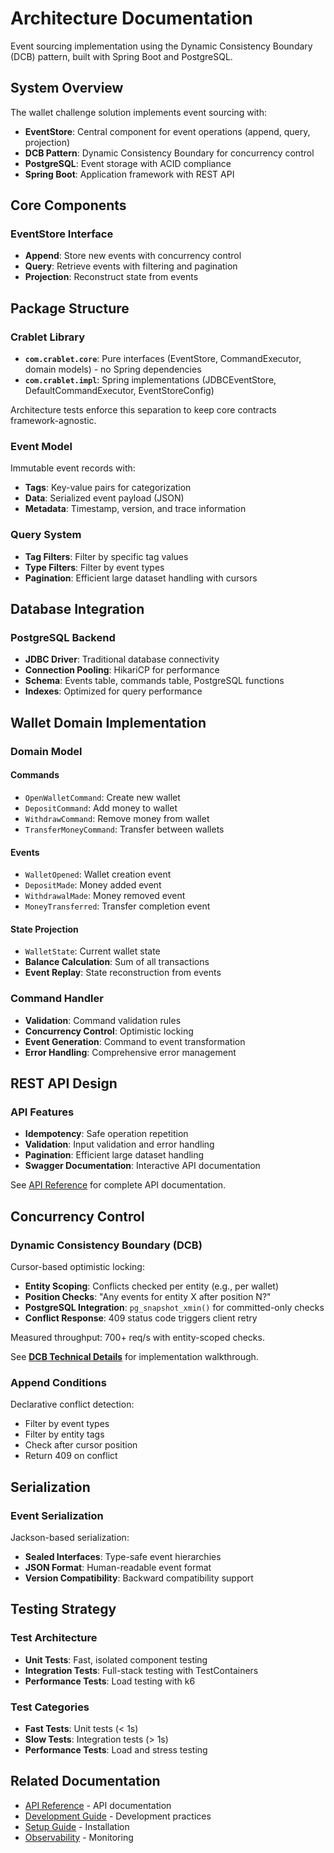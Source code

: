 # Architecture Documentation

Event sourcing implementation using the Dynamic Consistency Boundary (DCB) pattern, built with Spring Boot and
PostgreSQL.

## System Overview

The wallet challenge solution implements event sourcing with:

- **EventStore**: Central component for event operations (append, query, projection)
- **DCB Pattern**: Dynamic Consistency Boundary for concurrency control
- **PostgreSQL**: Event storage with ACID compliance
- **Spring Boot**: Application framework with REST API

## Core Components

### EventStore Interface

- **Append**: Store new events with concurrency control
- **Query**: Retrieve events with filtering and pagination
- **Projection**: Reconstruct state from events

## Package Structure

### Crablet Library

- **`com.crablet.core`**: Pure interfaces (EventStore, CommandExecutor, domain models) - no Spring dependencies
- **`com.crablet.impl`**: Spring implementations (JDBCEventStore, DefaultCommandExecutor, EventStoreConfig)

Architecture tests enforce this separation to keep core contracts framework-agnostic.

### Event Model

Immutable event records with:

- **Tags**: Key-value pairs for categorization
- **Data**: Serialized event payload (JSON)
- **Metadata**: Timestamp, version, and trace information

### Query System

- **Tag Filters**: Filter by specific tag values
- **Type Filters**: Filter by event types
- **Pagination**: Efficient large dataset handling with cursors

## Database Integration

### PostgreSQL Backend

- **JDBC Driver**: Traditional database connectivity
- **Connection Pooling**: HikariCP for performance
- **Schema**: Events table, commands table, PostgreSQL functions
- **Indexes**: Optimized for query performance

## Wallet Domain Implementation

### Domain Model

#### Commands

- `OpenWalletCommand`: Create new wallet
- `DepositCommand`: Add money to wallet
- `WithdrawCommand`: Remove money from wallet
- `TransferMoneyCommand`: Transfer between wallets

#### Events

- `WalletOpened`: Wallet creation event
- `DepositMade`: Money added event
- `WithdrawalMade`: Money removed event
- `MoneyTransferred`: Transfer completion event

#### State Projection

- `WalletState`: Current wallet state
- **Balance Calculation**: Sum of all transactions
- **Event Replay**: State reconstruction from events

### Command Handler

- **Validation**: Command validation rules
- **Concurrency Control**: Optimistic locking
- **Event Generation**: Command to event transformation
- **Error Handling**: Comprehensive error management

## REST API Design

### API Features

- **Idempotency**: Safe operation repetition
- **Validation**: Input validation and error handling
- **Pagination**: Efficient large dataset handling
- **Swagger Documentation**: Interactive API documentation

See [API Reference](api/README.md) for complete API documentation.

## Concurrency Control

### Dynamic Consistency Boundary (DCB)

Cursor-based optimistic locking:

- **Entity Scoping**: Conflicts checked per entity (e.g., per wallet)
- **Position Checks**: "Any events for entity X after position N?"
- **PostgreSQL Integration**: `pg_snapshot_xmin()` for committed-only checks
- **Conflict Response**: 409 status code triggers client retry

Measured throughput: 700+ req/s with entity-scoped checks.

See **[DCB Technical Details](DCB_AND_CRABLET.md)** for implementation walkthrough.

### Append Conditions

Declarative conflict detection:
- Filter by event types
- Filter by entity tags
- Check after cursor position
- Return 409 on conflict

## Serialization

### Event Serialization

Jackson-based serialization:

- **Sealed Interfaces**: Type-safe event hierarchies
- **JSON Format**: Human-readable event format
- **Version Compatibility**: Backward compatibility support

## Testing Strategy

### Test Architecture

- **Unit Tests**: Fast, isolated component testing
- **Integration Tests**: Full-stack testing with TestContainers
- **Performance Tests**: Load testing with k6

### Test Categories

- **Fast Tests**: Unit tests (< 1s)
- **Slow Tests**: Integration tests (> 1s)
- **Performance Tests**: Load and stress testing

## Related Documentation

- [API Reference](../api/README.md) - API documentation
- [Development Guide](../development/README.md) - Development practices
- [Setup Guide](../setup/README.md) - Installation
- [Observability](../observability/README.md) - Monitoring
